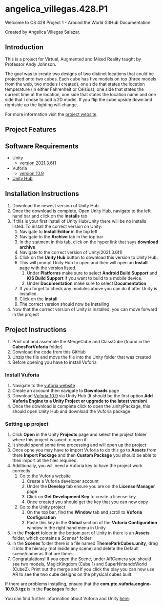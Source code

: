 # angelica_villegas.428.P1

Welcome to CS 428 Project 1 - Around the World GitHub Documentation 

Created by Angelica Villegas Salazar.

## Introduction
This is a project for Virtual, Augmented and Mixed Reality taught by Professor Andy Johnson. 

The goal was to create two designs of two distinct locations that could be projected onto two cubes. Each cube has five models on top (three models from the web, two models I created), one side that states the location temperature (in either Fahrenheit or Celsius), one side that states the current time at the location, one side that states the location name and one side that I chose to add a 2D model. If you flip the cube upside down and rightside up the lighting will change.

For more information visit the [project website](https://sites.google.com/uic.edu/cs428-angelica/project-1).

## Project Features
## Software Requirements

* Unity 
  - [version 2021.3.6f1](https://unity3d.com/unity/whats-new/2021.3.6) 
* Vuforia
  - [version 10.9](https://developer.vuforia.com/downloads/sdk?field_sdk_release_version_tid=58)
* [Unity Hub](https://unity3d.com/get-unity/download)

## Installation Instructions

1. Download the newest version of Unity Hub.
1. Once the download is complete, Open Unity Hub, navigate to the left hand bar and click on the **Installs** tab
1. If this is your first install of Unity Hub/Unity there will be no installs listed. To install the correct version on Unity:
    1. Navigate to **Install Editor** in the top left
    1. Navigate to the **Archive** tab in the top bar
    1. In the statment in this tab, click on the hyper link that says **download archive**
    1. Navigate to the correct version of Unity(2021.3.6f1)
    1. Click on the **Unity Hub** button to download this version to Unity Hub. 
    1. This will prompt Unity Hub to open and then will open an **Install** page with the version listed. 
        1. Under **Platforms** make sure to select **Android Build Support** and **iOS Build Support** if you want to build to a mobile device. 
        1. Under **Documentation** make sure to select **Documentation**
    1. If you forget to check any modules above you can do it after Unity is installed. 
    1. Click on the **Install**
    1. The correct version should now be installing
1. Now that the correct version of Unity is installed, you can move forward in the project


## Project Instructions

1. Print out and assemble the MergeCube and ClassCube (found in the **CubesForVuforia** folder)
1. Download the code from this GitHub
1. Unzip the file and move the file into the Unity folder that was created
1. Before opening you have to install Vuforia

### Install Vuforia

1. Navigate to the [vuforia website](https://developer.vuforia.com/)
1. Create an account then navigate to **Downloads** page 
1. Download [Vuforia 10.9](https://developer.vuforia.com/downloads/sdk) via Unity Hub (It should be the first option **Add Vuforia Engine to a Unity Project or upgrade to the latest version**)
1. Once the download is complete click to open the .unityPackage, this should open Unity Hub and download the Vuforia package

### Setting up project
1. Click **Open** in the Unity **Projects** page and select the project folder where this project is saved to open it.
1. It should spend some time processing and will open up the project
1. Once opne you may have to import Vuforia to do this go to **Assets** from there **Import Package** and then **Custom Package** you should be able to then import all the files required.  
1. Additionally, you will need a Vuforia key to have the project work correctly:
    1. Go to the [Vuforia website](https://developer.vuforia.com/vui/develop/licenses)
        1. Create a Vuforia developer account
        1. Under the **Develop** tab ensure you are on the **License Manager** page
        1. Click on **Get Development Key** to create a license key.
        1. Once created you should get the key that you can now copy
    1. Go to the Unity project
        1. On the top bar, find the **Window** tab and scroll to **Vuforia Configuration** 
        1. Paste this key in the **Global** section of the **Vuforia Configuration** window in the right hand menu in Unity
1. In the **Project** folder in the bottom part of Unity in there is an **Assets** folder, which contains a *Scenes** folder
1. In the **Scenes** folder there is a file named **ThemeParkCubes.unity**, drag it into the hieracy (not inside any scene) and delete the Default scene/cameras that are there. 
1. Congratulations! If you open the Scene, under ARCamera you should see two models, MagicKingdom (Cube 1) and SuperNintendoWorld (Cube2). Print out the merge and  If you click the play you can now use AR to see the two cube designs on the physical cubes built.


If there are problems installing, ensure that the **com.ptc.vuforia.engine-10.9.3.tgz** is in the **Packages** folder


You can find further information about Vuforia and Unity [here](https://library.vuforia.com/getting-started/getting-started-vuforia-engine-unity).

